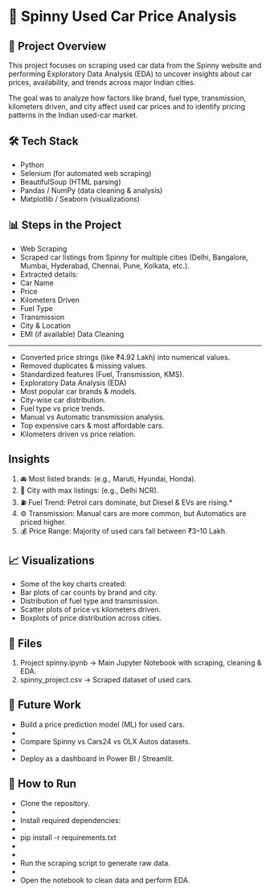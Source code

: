 # 🚗 Spinny Used Car Price Analysis
📌 Project Overview
--------------------------------------
This project focuses on scraping used car data from the Spinny website and performing Exploratory Data Analysis (EDA) to uncover insights about car prices, availability, and trends across major Indian cities.

The goal was to analyze how factors like brand, fuel type, transmission, kilometers driven, and city affect used car prices and to identify pricing patterns in the Indian used-car market.

🛠️ Tech Stack
--------------------------------
- Python
- Selenium (for automated web scraping)
- BeautifulSoup (HTML parsing)
- Pandas / NumPy (data cleaning & analysis)
- Matplotlib / Seaborn (visualizations)

📊 Steps in the Project
--------------------------------
* Web Scraping
* Scraped car listings from Spinny for multiple cities (Delhi, Bangalore, Mumbai, Hyderabad, Chennai, Pune, Kolkata, etc.).
* Extracted details:
* Car Name
* Price
* Kilometers Driven
* Fuel Type
* Transmission
* City & Location
* EMI (if available)
Data Cleaning
-------------------
- Converted price strings (like ₹4.92 Lakh) into numerical values.
- Removed duplicates & missing values.
- Standardized features (Fuel, Transmission, KMS).
- Exploratory Data Analysis (EDA)
- Most popular car brands & models.
- City-wise car distribution.
- Fuel type vs price trends.
- Manual vs Automatic transmission analysis.
- Top expensive cars & most affordable cars.
- Kilometers driven vs price relation.

Insights
--------------------
1. 🚘 Most listed brands: (e.g., Maruti, Hyundai, Honda).
2. 📍 City with max listings: (e.g., Delhi NCR).
3. ⛽ Fuel Trend: Petrol cars dominate, but Diesel & EVs are rising.*
4. ⚙️ Transmission: Manual cars are more common, but Automatics are priced higher.
5. 💰 Price Range: Majority of used cars fall between ₹3–10 Lakh.

📈 Visualizations
----------------------
- Some of the key charts created:
- Bar plots of car counts by brand and city.
- Distribution of fuel type and transmission.
- Scatter plots of price vs kilometers driven.
- Boxplots of price distribution across cities.

📂 Files
----------------------
1. Project spinny.ipynb → Main Jupyter Notebook with scraping, cleaning & EDA.
2. spinny_project.csv → Scraped dataset of used cars.

🚀 Future Work
-----------------------

- Build a price prediction model (ML) for used cars.
- 
- Compare Spinny vs Cars24 vs OLX Autos datasets.
- 
- Deploy as a dashboard in Power BI / Streamlit.

📜 How to Run
----------------------------
- Clone the repository.
- 
- Install required dependencies:
- 
- pip install -r requirements.txt
- 
- 
- Run the scraping script to generate raw data.
- 
- Open the notebook to clean data and perform EDA.

